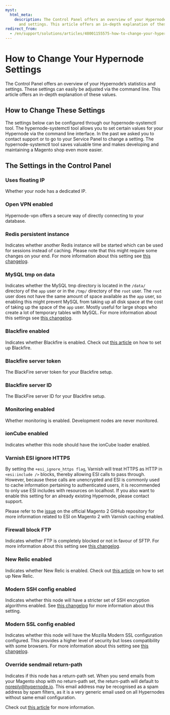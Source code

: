 ```yaml
---
myst:
  html_meta:
    description: The Control Panel offers an overview of your Hypernode’s statistics
      and settings. This article offers an in-depth explanation of these values.
redirect_from:
  - /en/support/solutions/articles/48001155575-how-to-change-your-hypernode-settings/
---
```


<!-- source: https://support.hypernode.com/en/support/solutions/articles/48001155575-how-to-change-your-hypernode-settings/ -->

# How to Change Your Hypernode Settings

The Control Panel offers an overview of your Hypernode’s statistics and settings. These settings can easily be adjusted via the command line. This article offers an in-depth explanation of these values.

## How to Change These Settings

The settings below can be configured through our hypernode-systemctl tool. The hypernode-systemctl tool allows you to set certain values for your Hypernode via the command line interface. In the past we asked you to contact support or to go to your Service Panel to change a setting. The hypernode-systemctl tool saves valuable time and makes developing and maintaining a Magento shop even more easier.

## The Settings in the Control Panel

### Uses floating IP

Whether your node has a dedicated IP.

### Open VPN enabled

Hypernode-vpn offers a secure way of directly connecting to your database.

### Redis persistent instance

Indicates whether another Redis instance will be started which can be used for sessions instead of caching. Please note that this might require some changes on your end. For more information about this setting see [this changelog](https://changelog.hypernode.com/experimental-changes-redis-sessions-aws-performance/).

### MySQL tmp on data

Indicates whether the MySQL tmp directory is located in the `/data/` directory of the `app` user or in the `/tmp/` directory of the `root` user. The `root` user does not have the same amount of space available as the `app` user, so enabling this might prevent MySQL from taking up all disk space at the cost of taking up the space of the `app` user. Mostly useful for large shops who create a lot of temporary tables with MySQL. For more information about this settings see [this changelog](https://changelog.hypernode.com/release-5133-configurable-mysql-temporary-directory-extra-space/).

### Blackfire enabled

Indicates whether Blackfire is enabled. Check out [this article](../../best-practices/performance/how-to-use-blackfire-on-hypernode-to-find-performance-issues.md) on how to set up Blackfire.

### Blackfire server token

The BlackFire server token for your Blackfire setup.

### Blackfire server ID

The BlackFire server ID for your Blackfire setup.

### Monitoring enabled

Whether monitoring is enabled. Development nodes are never monitored.

### ionCube enabled

Indicates whether this node should have the ionCube loader enabled.

### Varnish ESI ignore HTTPS

By setting the `+esi_ignore_https flag`, Varnish will treat HTTPS as HTTP in `<esi:include />` blocks, thereby allowing ESI calls to pass through. However, because these calls are unencrypted and ESI is commonly used to cache information pertaining to authenticated users, it is recommended to only use ESI includes with resources on localhost. If you also want to enable this setting for an already existing Hypernode, please contact support.

Please refer to the [issue](https://github.com/magento/magento2/issues/3897) on the official Magento 2 GitHub repository for more information related to ESI on Magento 2 with Varnish caching enabled.

### Firewall block FTP

Indicates whether FTP is completely blocked or not in favour of SFTP. For more information about this setting see [this changelog](https://changelog.hypernode.com/changelog/release-5340-block-ftp-access-sftp-used-systems-tweaks/).

### New Relic enabled

Indicates whether New Relic is enabled. Check out [this article](../../best-practices/performance/how-to-find-your-performance-bottleneck-with-new-relic.md) on how to set up New Relic.

### Modern SSH config enabled

Indicates whether this node will have a stricter set of SSH encryption algorithms enabled. See [this changelog](https://changelog.hypernode.com/release-5139-stricter-ssh-encryption-algorithms/) for more information about this setting.

### Modern SSL config enabled

Indicates whether this node will have the Mozilla Modern SSL configuration configured. This provides a higher level of security but loses compatibility with some browsers. For more information about this setting see [this changelog](https://changelog.hypernode.com/release-4582-updated-configurable-ssl-ciphers/).

### Override sendmail return-path

Indicates if this node has a return-path set. When you send emails from your Magento shop with no return-path set, the return-path will default to noreply@hypernode.io. This email address may be recognised as a spam address by spam filters, as it is a very generic email used on all Hypernodes without same email configuration.

Check out [this article](../../ecommerce-applications/magento-2/how-to-set-the-return-path-for-a-magento-2-shop.md) for more information.

